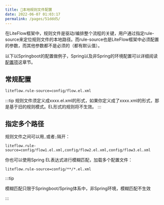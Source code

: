 ```yaml
---
title: 📕本地规则文件配置
date: 2022-06-07 01:03:17
permalink: /pages/51ddd5/
---
```


在LiteFlow框架中，规则文件是驱动/编排整个流程的关键，用户通过指定rule-source来定位规则文件的本地路径。而rule-source也是LiteFlow框架中必须配置的参数，而其他参数都不是必须的（都有默认值）。

以下以Springboot的配置做例子，Spring以及非Spring的环境配置可以详细阅读[配置项](/pages/b70ec8/)这章节。



## 常规配置

```properties
liteflow.rule-source=config/flow.el.xml
```

:::tip
规则文件须定义成xxxx.el.xml的形式，如果你定义成了xxxx.xml的形式，那是基于旧的规则模式。EL形式的规则将不生效。
:::


## 指定多个路径

规则文件之间可以用`,`或者`;`隔开：

```properties
liteflow.rule-source=config/flow1.el.xml,config/flow2.el.xml,config/flow3.el.xml
```

你也可以使用Spring EL表达式进行模糊匹配，加载多个配置文件：

```properties
liteflow.rule-source=config/**/*.el.xml
```

:::tip

模糊匹配只限于Springboot/Spring体系中，非Spring环境，模糊匹配不生效

:::